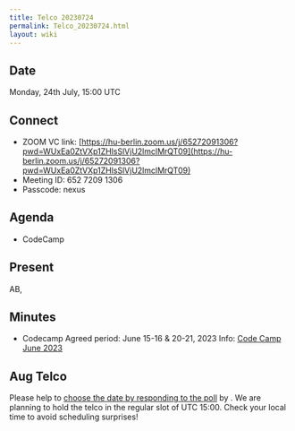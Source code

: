```yaml
---
title: Telco 20230724
permalink: Telco_20230724.html
layout: wiki
---
```


Date
----

Monday, 24th July, 15:00 UTC


Connect
-------
* ZOOM VC link: [https://hu-berlin.zoom.us/j/65272091306?pwd=WUxEa0ZtVXp1ZHlsSlVjU2lmclMrQT09](https://hu-berlin.zoom.us/j/65272091306?pwd=WUxEa0ZtVXp1ZHlsSlVjU2lmclMrQT09)
* Meeting ID: 652 7209 1306
* Passcode: nexus

Agenda
------
 * CodeCamp


Present
-------

AB, 

Minutes
-------

* Codecamp
Agreed period:  June 15-16 & 20-21, 2023
Info: [Code Camp June 2023](CodeCampJune2023.html)


Aug Telco
--------------

Please help to [choose the date by responding to the poll]() by . We are planning to hold the telco in the regular slot of UTC 15:00. Check your local time to avoid scheduling surprises!
